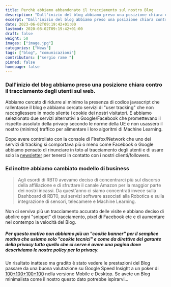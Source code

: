 ```yaml
---
title: Perchè abbiamo abbandonato il tracciamento sul nostro Blog
description: "Dall'inizio del blog abbiamo preso una posizione chiara contro il tracciamento sul web e da quando ci siamo resi conto che il nostro vecchio fornitore di dati utente si comportava più o meno come Facebook o Google abbiamo pensato di rinunciare in toto la tracciamento degli utenti e di usare solo la newsletter per tenerci in contatto con chi ci segue dal 2018."
excerpt: "Dall'inizio del blog abbiamo preso una posizione chiara contro il tracciamento sul web e da quando ci siamo resi conto che il nostro vecchio fornitore di dati utente si comportava più o meno come Facebook o Google abbiamo pensato di rinunciare in toto la tracciamento degli utenti e di usare solo la newsletter per tenerci in contatto con chi ci segue dal 2018."
date: 2023-06-02T09:19:42+01:00
lastmod: 2020-08-02T09:19:42+01:00
draft: false
weight: 50
images: ["image.jpg"]
categories: ["News"]
tags: ["blog", "comunicazioni"]
contributors: ["sergio rame "]
pinned: false
homepage: false
---
```


### Dall'inizio del blog abbiamo preso una posizione chiara contro il tracciamento degli utenti sul web.


Abbiamo cercato di ridurre al minimo la presenza di codice javascript che rallentasse il blog e abbiamo cercato servizi di "user tracking" che non raccogliessero in modo silente i cookie dei nostri visitatori. E abbiamo selezionato due servizi alternativi a Google/Facebook che promettevano il rispetto assoluto della privacy secondo le norme della UE e non usassero il nostro (minimo) traffico per alimentare i loro algoritmi di Machine Learning.

Dopo avere controllato con la console di Firefox/Network che uno dei servizi di tracking si comportava più o meno come Facebook o Google abbiamo pensato di rinunciare in toto al tracciamento degli utenti e di usare solo la [newsletter](https://www.robotdazero.it/newsletter/) per tenerci in contatto con i nostri clienti/followers.

### Ed inoltre abbiamo cambiato modello di business

> Agli esordi di RBT0 avevamo deciso di concentrarci più sul discorso della affiliazione e di sfruttare il canale Amazon per la maggior parte dei nostri incassi. Da quest'anno ci siamo concentrati invece sulla Dashboard di RBT0, sui servizi software associati alla Robotica e sulla integrazione di sensori, telecamere e Machine Learning.

Non ci serviva più un tracciamento accurato delle visite e abbiano deciso di abolire ogni "snippet" di tracciamento, pixel di Facebook etc e di aumentare nel contempo la velocità del Blog.

##### Per questo motivo non abbiamo più un "cookie banner" per il semplice motivo che usiamo solo "cookie tecnici" e come da direttive del garante della privacy tutto quello che ci serve è avere una pagina dove descriviamo le nostre policy per la privacy.

Un risultato inatteso ma gradito è stato vedere le prestazioni del Blog passare da una buona valutazione su Google Speed Insight a un poker di [100+100+100+100](https://pagespeed.web.dev/analysis/https-www-robotdazero-it/y2yp1eooyr?form_factor=mobile) nella versione Mobile e Desktop. Se avete un Blog minimalista come il nostro questo dato potrebbe ispirarvi...

